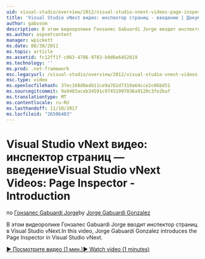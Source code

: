 ```yaml
---
uid: visual-studio/overview/2012/visual-studio-vnext-videos-page-inspector-introduction
title: 'Visual Studio vNext видео: инспектор страниц - введение | Документы Microsoft'
author: gabosom
description: В этом видеоролике Гонзалес Gabuardi Jorge вводит инспектор страниц в Visual Studio vNext
ms.author: aspnetcontent
manager: wpickett
ms.date: 08/30/2011
ms.topic: article
ms.assetid: fc12ff1f-c063-4786-9783-b9d6e6452019
ms.technology: ''
ms.prod: .net-framework
msc.legacyurl: /visual-studio/overview/2012/visual-studio-vnext-videos-page-inspector-introduction
msc.type: video
ms.openlocfilehash: 37ec168d8e4b11ce9a761d7319a64cce2c06bd51
ms.sourcegitcommit: 9a9483aceb34591c97451997036a9120c3fe2baf
ms.translationtype: MT
ms.contentlocale: ru-RU
ms.lasthandoff: 11/10/2017
ms.locfileid: "26506483"
---
```

<a name="visual-studio-vnext-videos-page-inspector---introduction"></a><span data-ttu-id="0e935-103">Visual Studio vNext видео: инспектор страниц — введение</span><span class="sxs-lookup"><span data-stu-id="0e935-103">Visual Studio vNext Videos: Page Inspector - Introduction</span></span>
====================
<span data-ttu-id="0e935-104">по [Гонзалес Gabuardi Jorge](https://github.com/gabosom)</span><span class="sxs-lookup"><span data-stu-id="0e935-104">by [Jorge Gabuardi Gonzalez](https://github.com/gabosom)</span></span>

<span data-ttu-id="0e935-105">В этом видеоролике Гонзалес Gabuardi Jorge вводит инспектор страниц в Visual Studio vNext.</span><span class="sxs-lookup"><span data-stu-id="0e935-105">In this video, Jorge Gabuardi Gonzalez introduces the Page Inspector in Visual Studio vNext.</span></span>

[<span data-ttu-id="0e935-106">&#9654; Посмотрите видео (1 мин.)</span><span class="sxs-lookup"><span data-stu-id="0e935-106">&#9654; Watch video (1 minutes)</span></span>](https://channel9.msdn.com/Blogs/ASP-NET-Site-Videos/visual-studio-vnext-videos-page-inspector-introduction)
